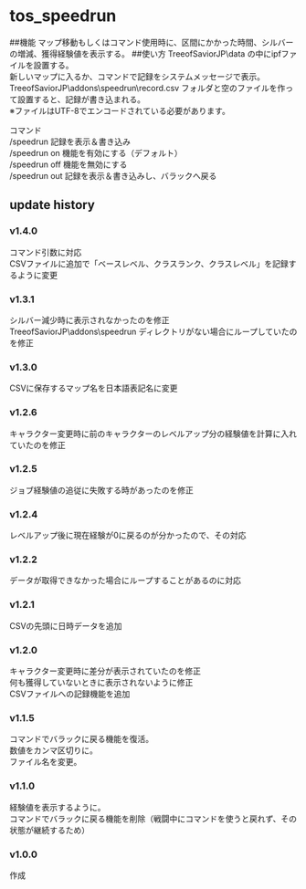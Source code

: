 # tos_speedrun
##機能
マップ移動もしくはコマンド使用時に、区間にかかった時間、シルバーの増減、獲得経験値を表示する。
##使い方
TreeofSaviorJP\data の中にipfファイルを設置する。  
新しいマップに入るか、コマンドで記録をシステムメッセージで表示。  
TreeofSaviorJP\addons\speedrun\record.csv フォルダと空のファイルを作って設置すると、記録が書き込まれる。  
※ファイルはUTF-8でエンコードされている必要があります。  
  
コマンド  
/speedrun      記録を表示＆書き込み  
/speedrun on   機能を有効にする（デフォルト）  
/speedrun off  機能を無効にする  
/speedrun out  記録を表示＆書き込みし、バラックへ戻る  
## update history
### v1.4.0
コマンド引数に対応  
CSVファイルに追加で「ベースレベル、クラスランク、クラスレベル」を記録するように変更
### v1.3.1
シルバー減少時に表示されなかったのを修正  
TreeofSaviorJP\addons\speedrun ディレクトリがない場合にループしていたのを修正  
### v1.3.0
CSVに保存するマップ名を日本語表記名に変更  
### v1.2.6
キャラクター変更時に前のキャラクターのレベルアップ分の経験値を計算に入れていたのを修正  
### v1.2.5
ジョブ経験値の追従に失敗する時があったのを修正  
### v1.2.4
レベルアップ後に現在経験が0に戻るのが分かったので、その対応  
### v1.2.2
データが取得できなかった場合にループすることがあるのに対応  
### v1.2.1
CSVの先頭に日時データを追加  
### v1.2.0
キャラクター変更時に差分が表示されていたのを修正  
何も獲得していないときに表示されないように修正  
CSVファイルへの記録機能を追加
### v1.1.5
コマンドでバラックに戻る機能を復活。  
数値をカンマ区切りに。  
ファイル名を変更。
### v1.1.0
経験値を表示するように。  
コマンドでバラックに戻る機能を削除（戦闘中にコマンドを使うと戻れず、その状態が継続するため）
### v1.0.0
作成


